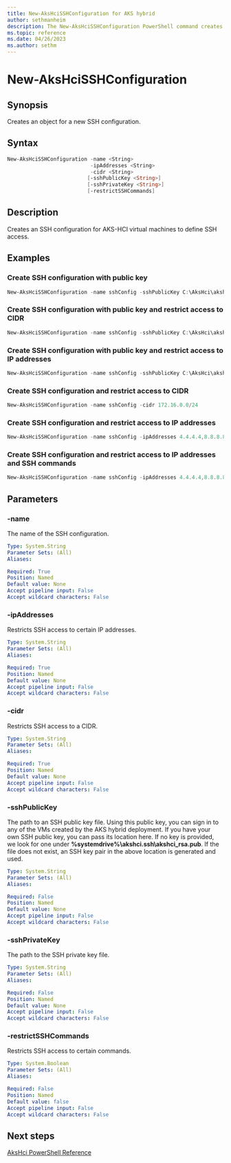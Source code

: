 ```yaml
---
title: New-AksHciSSHConfiguration for AKS hybrid
author: sethmanheim
description: The New-AksHciSSHConfiguration PowerShell command creates an object for a new SSH configuration.
ms.topic: reference
ms.date: 04/26/2023
ms.author: sethm
---
```


# New-AksHciSSHConfiguration

## Synopsis

Creates an object for a new SSH configuration.

## Syntax

```powershell
New-AksHciSSHConfiguration -name <String>
                           -ipAddresses <String>
                           -cidr <String>
                          [-sshPublicKey <String>]
                          [-sshPrivateKey <String>]
                          [-restrictSSHCommands]
```

## Description

Creates an SSH configuration for AKS-HCI virtual machines to define SSH access.

## Examples

### Create SSH configuration with public key

```powershell
New-AksHciSSHConfiguration -name sshConfig -sshPublicKey C:\AksHci\akshci_rsa.pub
```

### Create SSH configuration with public key and restrict access to CIDR

```powershell
New-AksHciSSHConfiguration -name sshConfig -sshPublicKey C:\AksHci\akshci_rsa.pub -cidr 172.16.0.0/24
```

### Create SSH configuration with public key and restrict access to IP addresses

```powershell
New-AksHciSSHConfiguration -name sshConfig -sshPublicKey C:\AksHci\akshci_rsa.pub -ipAddresses 4.4.4.4,8.8.8.8
```

### Create SSH configuration and restrict access to CIDR

```powershell
New-AksHciSSHConfiguration -name sshConfig -cidr 172.16.0.0/24
```

### Create SSH configuration and restrict access to IP addresses

```powershell
New-AksHciSSHConfiguration -name sshConfig -ipAddresses 4.4.4.4,8.8.8.8
```

### Create SSH configuration and restrict access to IP addresses and SSH commands

```powershell
New-AksHciSSHConfiguration -name sshConfig -ipAddresses 4.4.4.4,8.8.8.8 -restrictSSHCommands
```

## Parameters

### -name

The name of the SSH configuration.

```yaml
Type: System.String
Parameter Sets: (All)
Aliases:

Required: True
Position: Named
Default value: None
Accept pipeline input: False
Accept wildcard characters: False
```

### -ipAddresses

Restricts SSH access to certain IP addresses.

```yaml
Type: System.String
Parameter Sets: (All)
Aliases:

Required: True
Position: Named
Default value: None
Accept pipeline input: False
Accept wildcard characters: False
```

### -cidr

Restricts SSH access to a CIDR.

```yaml
Type: System.String
Parameter Sets: (All)
Aliases:

Required: True
Position: Named
Default value: None
Accept pipeline input: False
Accept wildcard characters: False
```

### -sshPublicKey

The path to an SSH public key file. Using this public key, you can sign in to any of the VMs created by the AKS hybrid deployment. If you have your own SSH public key, you can pass its location here. If no key is provided, we look for one under **%systemdrive%\akshci\.ssh\akshci_rsa.pub**. If the file does not exist, an SSH key pair in the above location is generated and used.

```yaml
Type: System.String
Parameter Sets: (All)
Aliases:

Required: False
Position: Named
Default value: None
Accept pipeline input: False
Accept wildcard characters: False
```

### -sshPrivateKey

The path to the SSH private key file.

```yaml
Type: System.String
Parameter Sets: (All)
Aliases:

Required: False
Position: Named
Default value: None
Accept pipeline input: False
Accept wildcard characters: False
```

### -restrictSSHCommands

Restricts SSH access to certain commands.

```yaml
Type: System.Boolean
Parameter Sets: (All)
Aliases:

Required: False
Position: Named
Default value: false
Accept pipeline input: False
Accept wildcard characters: False
```

## Next steps

[AksHci PowerShell Reference](index.md)
